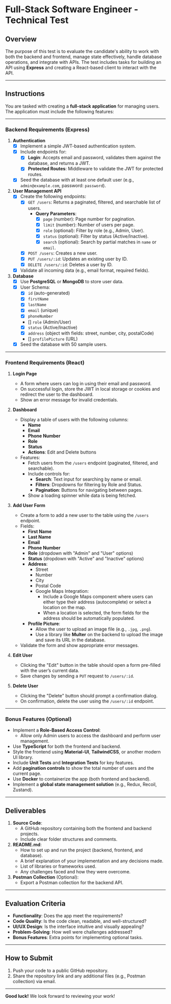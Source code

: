 # Full-Stack Software Engineer - Technical Test

## Overview

The purpose of this test is to evaluate the candidate's ability to work with both the backend and frontend, manage state effectively, handle database operations, and integrate with APIs. The test includes tasks for building an API using **Express** and creating a React-based client to interact with the API.

---

## Instructions

You are tasked with creating a **full-stack application** for managing users. The application must include the following features:

---

### Backend Requirements (Express)

1. **Authentication**
   - [x] Implement a simple JWT-based authentication system.
   - [x] Include endpoints for:
     - [x]  **Login**: Accepts email and password, validates them against the database, and returns a JWT.
     - [x] **Protected Routes**: Middleware to validate the JWT for protected routes.
   - [x] Seed the database with at least one default user (e.g., `admin@example.com`, password: `password`).

2. **User Management API**
   - [x] Create the following endpoints:
     - [x] `GET /users`: Returns a paginated, filtered, and searchable list of users.
       - **Query Parameters**:
         - [x] `page` (number): Page number for pagination.
         - [x] `limit` (number): Number of users per page.
         - [x] `role` (optional): Filter by role (e.g., Admin, User).
         - [x] `status` (optional): Filter by status (Active/Inactive).
         - [x] `search` (optional): Search by partial matches in `name` or `email`.
     - [x] `POST /users`: Creates a new user.
     - [x] `PUT /users/:id`: Updates an existing user by ID.
     - [x] `DELETE /users/:id`: Deletes a user by ID.
   -  [x] Validate all incoming data (e.g., email format, required fields).

3. **Database**
   - [x] Use **PostgreSQL** or **MongoDB** to store user data.
   - [x] User Schema:
     - [x] `id` (auto-generated)
     - [x] `firstName`
     - [x] `lastName`
     - [x] `email` (unique)
     - [x] `phoneNumber`
     - [] `role` (Admin/User)
     - [x] `status` (Active/Inactive)
     - [x] `address` (object with fields: street, number, city, postalCode)
     - [] `profilePicture` (URL)
   - [x] Seed the database with 50 sample users.

---

### Frontend Requirements (React)

1. **Login Page**
   - A form where users can log in using their email and password.
   - On successful login, store the JWT in local storage or cookies and redirect the user to the dashboard.
   - Show an error message for invalid credentials.

2. **Dashboard**
   - Display a table of users with the following columns:
     - **Name**
     - **Email**
     - **Phone Number**
     - **Role**
     - **Status**
     - **Actions**: Edit and Delete buttons
   - Features:
     - Fetch users from the `/users` endpoint (paginated, filtered, and searchable).
     - Include controls for:
       - **Search**: Text input for searching by name or email.
       - **Filters**: Dropdowns for filtering by Role and Status.
       - **Pagination**: Buttons for navigating between pages.
     - Show a loading spinner while data is being fetched.

3. **Add User Form**
   - Create a form to add a new user to the table using the `/users` endpoint.
   - Fields:
     - **First Name**
     - **Last Name**
     - **Email**
     - **Phone Number**
     - **Role** (dropdown with "Admin" and "User" options)
     - **Status** (dropdown with "Active" and "Inactive" options)
     - **Address**:
       - Street
       - Number
       - City
       - Postal Code
       - Google Maps Integration:
          - Include a Google Maps component where users can either type their address (autocomplete) or select a location on the map.
          - When a location is selected, the form fields for the address should be automatically populated.
     - **Profile Picture**:
       - Allow the user to upload an image file (e.g., `.jpg`, `.png`).
       - Use a library like **Multer** on the backend to upload the image and save its URL in the database.
   - Validate the form and show appropriate error messages.

4. **Edit User**
   - Clicking the "Edit" button in the table should open a form pre-filled with the user’s current data.
   - Save changes by sending a `PUT` request to `/users/:id`.

5. **Delete User**
   - Clicking the "Delete" button should prompt a confirmation dialog.
   - On confirmation, delete the user using the `/users/:id` endpoint.

---

### Bonus Features (Optional)

- Implement a **Role-Based Access Control**:
  - Allow only Admin users to access the dashboard and perform user management.
- Use **TypeScript** for both the frontend and backend.
- Style the frontend using **Material-UI**, **TailwindCSS**, or another modern UI library.
- Include **Unit Tests** and **Integration Tests** for key features.
- Add **pagination controls** to show the total number of users and the current page.
- Use **Docker** to containerize the app (both frontend and backend).
- Implement a **global state management solution** (e.g., Redux, Recoil, Zustand).

---

## Deliverables

1. **Source Code**:
   - A GitHub repository containing both the frontend and backend projects.
   - Include clear folder structures and comments.
2. **README.md**:
   - How to set up and run the project (backend, frontend, and database).
   - A brief explanation of your implementation and any decisions made.
   - List of libraries or frameworks used.
   - Any challenges faced and how they were overcome.
3. **Postman Collection** (Optional):
   - Export a Postman collection for the backend API.

---

## Evaluation Criteria

- **Functionality**: Does the app meet the requirements?
- **Code Quality**: Is the code clean, readable, and well-structured?
- **UI/UX Design**: Is the interface intuitive and visually appealing?
- **Problem-Solving**: How well were challenges addressed?
- **Bonus Features**: Extra points for implementing optional tasks.

---

## How to Submit

1. Push your code to a public GitHub repository.
2. Share the repository link and any additional files (e.g., Postman collection) via email.

---

**Good luck!** We look forward to reviewing your work!
